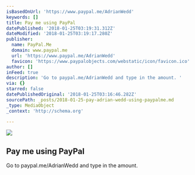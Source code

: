 ```yaml
---
isBasedOnUrl: 'https://www.paypal.me/AdrianWedd'
keywords: []
title: Pay me using PayPal
datePublished: '2018-01-25T03:19:31.312Z'
dateModified: '2018-01-25T03:19:17.280Z'
publisher:
  name: PayPal.Me
  domain: www.paypal.me
  url: 'https://www.paypal.me/AdrianWedd'
  favicon: 'https://www.paypalobjects.com/webstatic/icon/favicon.ico'
author: []
inFeed: true
description: 'Go to paypal.me/AdrianWedd and type in the amount. '
via: {}
starred: false
datePublishedOriginal: '2018-01-25T03:16:46.282Z'
sourcePath: _posts/2018-01-25-pay-adrian-wedd-using-paypalme.md
_type: MediaObject
_context: 'http://schema.org'

---
```

<article style=""><img src="https://s3-us-west-2.amazonaws.com/the-grid-img/p/698b44786a406fbde85b48747c3270a5f3db23dc.png" /><h1>Pay me using PayPal</h1><p>Go to paypal.me/AdrianWedd and type in the amount. </p></article>